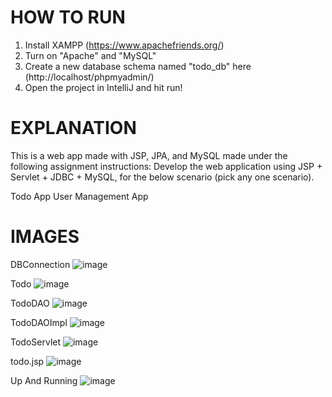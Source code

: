 # HOW TO RUN
1. Install XAMPP (https://www.apachefriends.org/)
2. Turn on "Apache" and "MySQL"
3. Create a new database schema named "todo_db" here (http://localhost/phpmyadmin/)
4. Open the project in IntelliJ and hit run!

# EXPLANATION
This is a web app made with JSP, JPA, and MySQL made under the following assignment instructions:
Develop the web application using JSP + Servlet + JDBC + MySQL, for the below scenario (pick any one scenario).

Todo App 
User Management App

# IMAGES
DBConnection
![image](https://github.com/user-attachments/assets/2d1141e6-2d0a-4e66-8e48-f146075662f9)

Todo
![image](https://github.com/user-attachments/assets/e964c739-68de-4c54-bbff-94244a9ae870)

TodoDAO
![image](https://github.com/user-attachments/assets/62e07ec6-2776-41c4-9212-77e433a12b99)

TodoDAOImpl
![image](https://github.com/user-attachments/assets/5e3b6091-c18a-4de1-ac0e-f9d0ceaa4886)

TodoServlet
![image](https://github.com/user-attachments/assets/d0bb8ce9-19f5-4307-a670-f4d90387aca0)

todo.jsp
![image](https://github.com/user-attachments/assets/2e652901-3687-49b8-a9af-9b7d53f75822)

Up And Running
![image](https://github.com/user-attachments/assets/05a18a94-b9bf-466f-b798-3e5cc60298f1)
